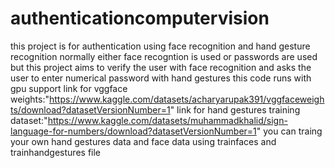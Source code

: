 # authenticationcomputervision
this project is for authentication using face recognition and hand gesture recognition
normally either face recogntion is used or passwords are used 
but this project aims to verify the user with face recognition and asks the user to enter numerical password with hand gestures
this code runs with gpu support 
link for vggface weights:"https://www.kaggle.com/datasets/acharyarupak391/vggfaceweights/download?datasetVersionNumber=1"
link for hand gestures training dataset:"https://www.kaggle.com/datasets/muhammadkhalid/sign-language-for-numbers/download?datasetVersionNumber=1"
you can traing your own hand gestures data and face data using trainfaces and trainhandgestures file
